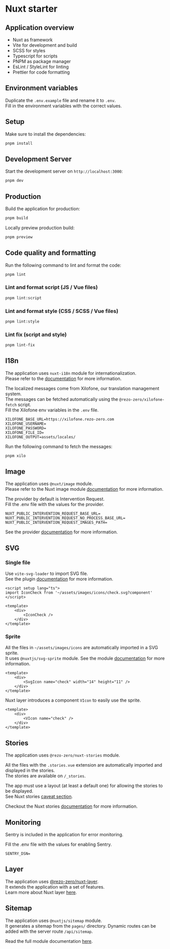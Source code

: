 # Nuxt starter

## Application overview

- Nuxt as framework
- Vite for development and build
- SCSS for styles
- Typescript for scripts
- PNPM as package manager
- EsLint / StyleLint for linting
- Prettier for code formatting

##  Environment variables

Duplicate the `.env.example` file and rename it to `.env`.  
Fill in the environment variables with the correct values.

## Setup

Make sure to install the dependencies:

```bash
pnpm install
```

## Development Server

Start the development server on `http://localhost:3000`:

```bash
pnpm dev
```

## Production

Build the application for production:

```bash
pnpm build
```

Locally preview production build:

```bash
pnpm preview
```

## Code quality and formatting

Run the following command to lint and format the code:

```bash
pnpm lint
```

### Lint and format script (JS / Vue files)

```bash
pnpm lint:script
```

### Lint and format style (CSS / SCSS / Vue files)

```bash
pnpm lint:style
```

### Lint fix (script and style)

```bash
pnpm lint-fix
```

## I18n

The application uses `nuxt-i18n` module for internationalization.  
Please refer to the [documentation](https://v8.i18n.nuxtjs.org/) for more information.

The localized messages come from Xilofone, our translation management system.  
The messages can be fetched automatically using the `@rezo-zero/xilofone-fetch` script.  
Fill the Xilofone env variables in the `.env` file.

```dotenv
XILOFONE_BASE_URL=https://xilofone.rezo-zero.com
XILOFONE_USERNAME=
XILOFONE_PASSWORD=
XILOFONE_FILE_ID=
XILOFONE_OUTPUT=assets/locales/
```

Run the following command to fetch the messages:
```bash
pnpm xilo
```

## Image

The application uses `@nuxt/image` module.  
Please refer to the Nuxt image module [documentation](https://image.nuxt.com/) for more information.

The provider by default is Intervention Request.  
Fill the .env file with the values for the provider.
```dotenv
NUXT_PUBLIC_INTERVENTION_REQUEST_BASE_URL=
NUXT_PUBLIC_INTERVENTION_REQUEST_NO_PROCESS_BASE_URL=
NUXT_PUBLIC_INTERVENTION_REQUEST_IMAGES_PATH=
```
See the provider [documentation](https://github.com/rezozero/intervention-request-provider) for more information.

## SVG

### Single file

Use `vite-svg-loader` to import SVG file.  
See the plugin [documentation](https://github.com/jpkleemans/vite-svg-loader) for more information.

```vue
<script setup lang="ts">
import IconCheck from '~/assets/images/icons/check.svg?component'
</script>

<template>
    <div>
        <IconCheck />
    </div>
</template>
```

### Sprite

All the files in `~/assets/images/icons` are automatically imported in a SVG sprite.  
It uses `@nuxtjs/svg-sprite` module. See the module [documentation](https://github.com/nuxt-modules/svg-sprite/tree/master) for more information.

```vue
<template>
    <div>
        <SvgIcon name="check" width="14" height="11" />
    </div>
</template>
```

Nuxt layer introduces a component `VIcon` to easily use the sprite.

```vue
<template>
    <div>
        <VIcon name="check" />
    </div>
</template>
```

## Stories

The application uses `@rezo-zero/nuxt-stories` module.  

All the files with the `.stories.vue` extension are automatically imported and displayed in the stories.   
The stories are available on `/_stories`.

The app must use a layout (at least a default one) for allowing the stories to be displayed.  
See Nuxt stories [caveat section](https://github.com/rezozero/nuxt-stories?tab=readme-ov-file#caveats).

Checkout the Nuxt stories [documentation](https://github.com/rezozero/nuxt-stories) for more information.


## Monitoring

Sentry is included in the application for error monitoring.

Fill the .env file with the values for enabling Sentry.
```dotenv
SENTRY_DSN=
```

## Layer

The application uses [@rezo-zero/nuxt-layer](https://github.com/rezozero/nuxt-layer).  
It extends the application with a set of features.  
Learn more about Nuxt layer [here](https://nuxt.com/docs/guide/going-further/layers).


## Sitemap

The application uses `@nuxtjs/sitemap` module.  
It generates a sitemap from the `pages/` directory.
Dynamic routes can be added with the server route `/api/sitemap`.

Read the full module documentation [here](https://www.nuxtseo.com/sitemap/getting-started/installation).
